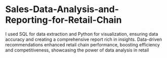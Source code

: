 # Sales-Data-Analysis-and-Reporting-for-Retail-Chain
I used SQL for data extraction and Python for visualization, ensuring data accuracy and creating a comprehensive report rich in insights. Data-driven recommendations enhanced retail chain performance, boosting efficiency and competitiveness, showcasing the power of data analysis in retail
